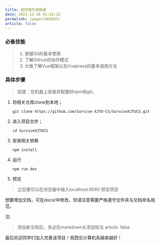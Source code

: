 ```yaml
---
title: 如何成为贡献者
date: 2021-12-16 01:41:12
permalink: /pages/b6d855/
article: false
---
```


### 必备技能

>1. 掌握Git的基本使用
>2. 了解Github的协作模式
>3. 大致了解Vue框架以及Vuepress的基本调用方法



### 具体步骤

> 前提：在机器上安装并配置好npm和git。

1. 将相关仓库clone到本地；

   ~~~shell
   git clone https://github.com/Survive-XJTU-CS/SurviveXJTUCS.git
   ~~~

2. 进入项目文件；

   ~~~shell
   cd SurviveXJTUCS
   ~~~

3. 安装相关依赖

   ~~~shell
   npm install
   ~~~

4. 运行

   ~~~shell
   npm run dev
   ~~~

5. 预览

> 之后便可以在浏览器中输入localhost:8080 预览项目



想要增加文档，可在docs/中修改，但请注意需要严格遵守文件夹与文档命名规范。

注:

> 添加新文档后，务必在markdown头添加标注 article: false





最后欢迎同学们加入完善该项目！祝西交计算机系越来越好！

